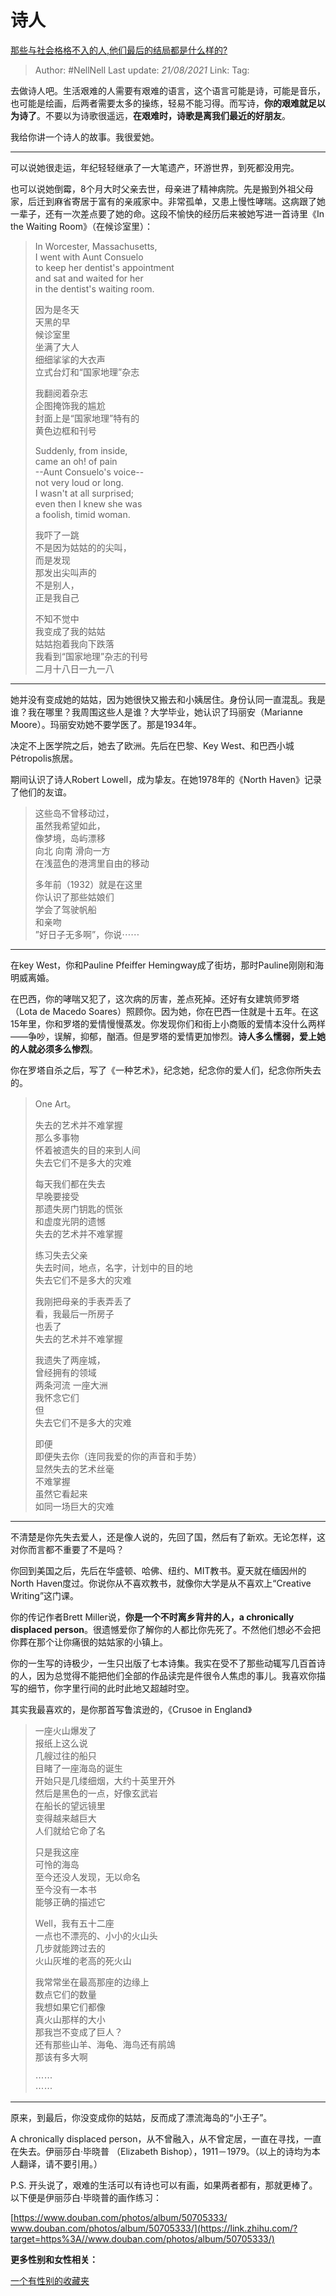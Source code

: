 # 诗人
[那些与社会格格不入的人,他们最后的结局都是什么样的?](https://www.zhihu.com/question/32348828/answer/600277272)

> Author: #NellNell 
> Last update: *21/08/2021* 
> Link:
> Tag:   

去做诗人吧。生活艰难的人需要有艰难的语言，这个语言可能是诗，可能是音乐，也可能是绘画，后两者需要太多的操练，轻易不能习得。而写诗，**你的艰难就足以为诗了**。不要以为诗歌很遥远，**在艰难时，诗歌是离我们最近的好朋友**。

  

我给你讲一个诗人的故事。我很爱她。

---

可以说她很走运，年纪轻轻继承了一大笔遗产，环游世界，到死都没用完。

  

也可以说她倒霉，8个月大时父亲去世，母亲进了精神病院。先是搬到外祖父母家，后迁到麻省寄居于富有的亲戚家中。非常孤单，又患上慢性哮喘。这病跟了她一辈子，还有一次差点要了她的命。这段不愉快的经历后来被她写进一首诗里《In the Waiting Room》（在候诊室里）：

> In Worcester, Massachusetts,  
> I went with Aunt Consuelo  
> to keep her dentist's appointment  
> and sat and waited for her  
> in the dentist's waiting room.  
>   
> 因为是冬天  
> 天黑的早  
> 候诊室里  
> 坐满了大人  
> 细细挲挲的大衣声  
> 立式台灯和“国家地理”杂志  
>   
> 我翻阅着杂志  
> 企图掩饰我的尴尬  
> 封面上是“国家地理”特有的  
> 黄色边框和刊号  
>   
> Suddenly, from inside,  
> came an oh! of pain  
> --Aunt Consuelo's voice--  
> not very loud or long.  
> I wasn't at all surprised;  
> even then I knew she was  
> a foolish, timid woman.  
>   
> 我吓了一跳  
> 不是因为姑姑的的尖叫，  
> 而是发现  
> 那发出尖叫声的  
> 不是别人，  
> 正是我自己  
>   
> 不知不觉中  
> 我变成了我的姑姑  
> 姑姑抱着我向下跌落  
> 我看到“国家地理”杂志的刊号  
> 二月十八日一九一八

---

她并没有变成她的姑姑，因为她很快又搬去和小姨居住。身份认同一直混乱。我是谁？我在哪里？我周围这些人是谁？大学毕业，她认识了玛丽安（Marianne Moore）。玛丽安劝她不要学医了。那是1934年。

  

决定不上医学院之后，她去了欧洲。先后在巴黎、Key West、和巴西小城Pétropolis旅居。

  

期间认识了诗人Robert Lowell，成为挚友。在她1978年的《North Haven》记录了他们的友谊。

  

> 这些岛不曾移动过，  
> 虽然我希望如此，  
> 像梦境，岛屿漂移  
> 向北 向南 滑向一方  
> 在浅蓝色的港湾里自由的移动  
>   
> 多年前（1932）就是在这里  
> 你认识了那些姑娘们  
> 学会了驾驶帆船  
> 和亲吻  
> ”好日子无多啊”，你说⋯⋯

---

在key West，你和Pauline Pfeiffer Hemingway成了街坊，那时Pauline刚刚和海明威离婚。

  

在巴西，你的哮喘又犯了，这次病的厉害，差点死掉。还好有女建筑师罗塔（Lota de Macedo Soares）照顾你。因为她，你在巴西一住就是十五年。在这15年里，你和罗塔的爱情慢慢蒸发。你发现你们和街上小商贩的爱情本没什么两样——争吵，误解，抑郁，酗酒。但是罗塔的爱情更加惨烈。**诗人多么懦弱，爱上她的人就必须多么惨烈**。

  

你在罗塔自杀之后，写了《一种艺术》，纪念她，纪念你的爱人们，纪念你所失去的。

  

> One Art。  
>   
> 失去的艺术并不难掌握  
> 那么多事物  
> 怀着被遗失的目的来到人间  
> 失去它们不是多大的灾难  
>   
> 每天我们都在失去  
> 早晚要接受  
> 那遗失房门钥匙的慌张  
> 和虚度光阴的遗憾  
> 失去的艺术并不难掌握  
>   
> 练习失去父亲  
> 失去时间，地点，名字，计划中的目的地  
> 失去它们不是多大的灾难  
>   
> 我刚把母亲的手表弄丢了  
> 看，我最后一所房子  
> 也丢了  
> 失去的艺术并不难掌握  
>   
> 我遗失了两座城，  
> 曾经拥有的领域  
> 两条河流 一座大洲  
> 我怀念它们  
> 但  
> 失去它们不是多大的灾难  
>   
> 即便  
> 即便失去你（连同我爱的你的声音和手势）  
> 显然失去的艺术丝毫  
> 不难掌握  
> 虽然它看起来  
> 如同一场巨大的灾难

---

不清楚是你先失去爱人，还是像人说的，先回了国，然后有了新欢。无论怎样，这对你而言都不重要了不是吗？

  

你回到美国之后，先后在华盛顿、哈佛、纽约、MIT教书。夏天就在缅因州的North Haven度过。你说你从不喜欢教书，就像你大学是从不喜欢上“Creative Writing”这门课。

  

你的传记作者Brett Miller说，**你是一个不时离乡背井的人，a chronically displaced person**。很遗憾爱你了解你的人都比你先死了。不然他们想必不会把你葬在那个让你痛很的姑姑家的小镇上。

  

你的一生写的诗极少，一生只出版了七本诗集。我实在受不了那些动辄写几百首诗的人，因为总觉得不能把他们全部的作品读完是件很令人焦虑的事儿。我喜欢你描写的细节，你字里行间的此时此地又超越时空。

  

其实我最喜欢的，是你那首写鲁滨逊的，《Crusoe in England》

  

> 一座火山爆发了  
> 报纸上这么说  
> 几艘过往的船只  
> 目睹了一座海岛的诞生  
> 开始只是几缕细烟，大约十英里开外  
> 然后是黑色的一点，好像玄武岩  
> 在船长的望远镜里  
> 变得越来越巨大  
> 人们就给它命了名  
>   
> 只是我这座  
> 可怜的海岛  
> 至今还没人发现，无以命名  
> 至今没有一本书  
> 能够正确的描述它  
>   
> Well，我有五十二座  
> 一点也不漂亮的、小小的火山头  
> 几步就能跨过去的  
> 火山灰堆的老高的死火山  
>   
> 我常常坐在最高那座的边缘上  
> 数点它们的数量  
> 我想如果它们都像  
> 真火山那样的大小  
> 那我岂不变成了巨人？  
> 还有那些山羊、海龟、海鸟还有鹃鴗  
> 那该有多大啊  
>   
> ⋯⋯  
> ⋯⋯

---

原来，到最后，你没变成你的姑姑，反而成了漂流海岛的“小王子”。

  

A chronically displaced person，从不曾融入，从不曾定居，一直在寻找，一直在失去。伊丽莎白·毕晓普 （Elizabeth Bishop），1911－1979。（以上的诗均为本人翻译，请不要引用。）

  

P.S. 开头说了，艰难的生活可以有诗也可以有画，如果两者都有，那就更棒了。以下便是伊丽莎白·毕晓普的画作练习：

[https://www.douban.com/photos/album/50705333/​www.douban.com/photos/album/50705333/](https://link.zhihu.com/?target=https%3A//www.douban.com/photos/album/50705333/)

**更多性别和女性相关：**

[一个有性别的收藏夹](https://www.zhihu.com/collection/326955627)